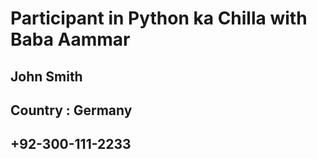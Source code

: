 # Participant in Python ka Chilla with Baba Aammar
## John Smith
## Country : Germany
## +92-300-111-2233